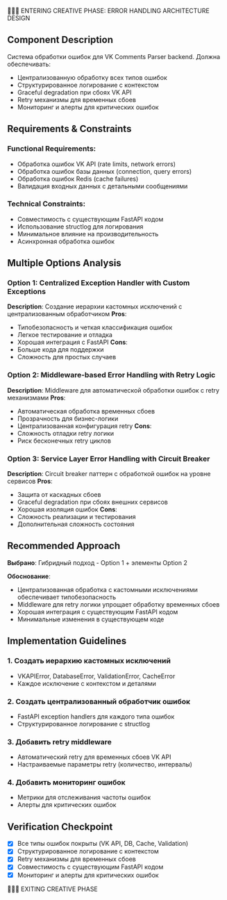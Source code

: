 🎨🎨🎨 ENTERING CREATIVE PHASE: ERROR HANDLING ARCHITECTURE DESIGN

## Component Description
Система обработки ошибок для VK Comments Parser backend. Должна обеспечивать:
- Централизованную обработку всех типов ошибок
- Структурированное логирование с контекстом
- Graceful degradation при сбоях VK API
- Retry механизмы для временных сбоев
- Мониторинг и алерты для критических ошибок

## Requirements & Constraints
### Functional Requirements:
- Обработка ошибок VK API (rate limits, network errors)
- Обработка ошибок базы данных (connection, query errors)
- Обработка ошибок Redis (cache failures)
- Валидация входных данных с детальными сообщениями

### Technical Constraints:
- Совместимость с существующим FastAPI кодом
- Использование structlog для логирования
- Минимальное влияние на производительность
- Асинхронная обработка ошибок

## Multiple Options Analysis

### Option 1: Centralized Exception Handler with Custom Exceptions
**Description**: Создание иерархии кастомных исключений с централизованным обработчиком
**Pros**:
- Типобезопасность и четкая классификация ошибок
- Легкое тестирование и отладка
- Хорошая интеграция с FastAPI
**Cons**:
- Больше кода для поддержки
- Сложность для простых случаев

### Option 2: Middleware-based Error Handling with Retry Logic
**Description**: Middleware для автоматической обработки ошибок с retry механизмами
**Pros**:
- Автоматическая обработка временных сбоев
- Прозрачность для бизнес-логики
- Централизованная конфигурация retry
**Cons**:
- Сложность отладки retry логики
- Риск бесконечных retry циклов

### Option 3: Service Layer Error Handling with Circuit Breaker
**Description**: Circuit breaker паттерн с обработкой ошибок на уровне сервисов
**Pros**:
- Защита от каскадных сбоев
- Graceful degradation при сбоях внешних сервисов
- Хорошая изоляция ошибок
**Cons**:
- Сложность реализации и тестирования
- Дополнительная сложность состояния

## Recommended Approach

**Выбрано**: Гибридный подход - Option 1 + элементы Option 2

**Обоснование**:
- Централизованная обработка с кастомными исключениями обеспечивает типобезопасность
- Middleware для retry логики упрощает обработку временных сбоев
- Хорошая интеграция с существующим FastAPI кодом
- Минимальные изменения в существующем коде

## Implementation Guidelines

### 1. Создать иерархию кастомных исключений
- VKAPIError, DatabaseError, ValidationError, CacheError
- Каждое исключение с контекстом и деталями

### 2. Создать централизованный обработчик ошибок
- FastAPI exception handlers для каждого типа ошибок
- Структурированное логирование с structlog

### 3. Добавить retry middleware
- Автоматический retry для временных сбоев VK API
- Настраиваемые параметры retry (количество, интервалы)

### 4. Добавить мониторинг ошибок
- Метрики для отслеживания частоты ошибок
- Алерты для критических ошибок

## Verification Checkpoint

- [x] Все типы ошибок покрыты (VK API, DB, Cache, Validation)
- [x] Структурированное логирование с контекстом
- [x] Retry механизмы для временных сбоев
- [x] Совместимость с существующим FastAPI кодом
- [x] Мониторинг и алерты для критических ошибок

🎨🎨🎨 EXITING CREATIVE PHASE
